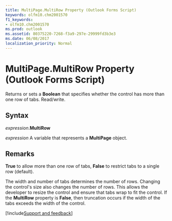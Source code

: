 ```yaml
---
title: MultiPage.MultiRow Property (Outlook Forms Script)
keywords: olfm10.chm2001570
f1_keywords:
- olfm10.chm2001570
ms.prod: outlook
ms.assetid: 80375220-7268-f3a9-297e-29999fd3b3e3
ms.date: 06/08/2017
localization_priority: Normal
---
```



# MultiPage.MultiRow Property (Outlook Forms Script)

Returns or sets a  **Boolean** that specifies whether the control has more than one row of tabs. Read/write.


## Syntax

_expression_.**MultiRow**

_expression_ A variable that represents a  **MultiPage** object.


## Remarks

 **True** to allow more than one row of tabs, **False** to restrict tabs to a single row (default).

The width and number of tabs determines the number of rows. Changing the control's size also changes the number of rows. This allows the developer to resize the control and ensure that tabs wrap to fit the control. If the  **MultiRow** property is **False**, then truncation occurs if the width of the tabs exceeds the width of the control.

[!include[Support and feedback](~/includes/feedback-boilerplate.md)]